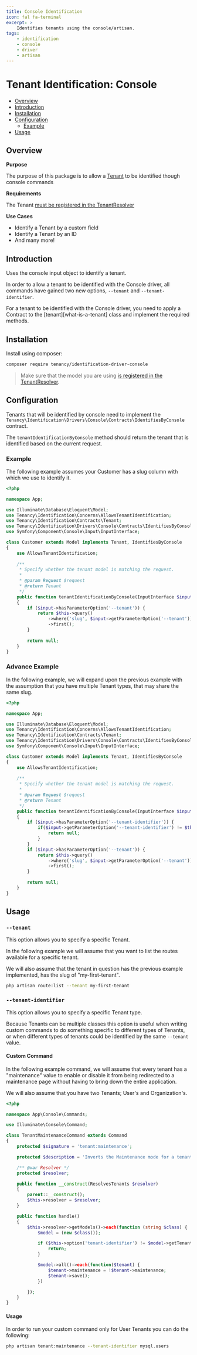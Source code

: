 ```yaml
---
title: Console Identification
icon: fal fa-terminal
excerpt: >
    Identifies tenants using the console/artisan.
tags:
    - identification
    - console
    - driver
    - artisan
---
```


# Tenant Identification: Console

- [Overview](#overview)
- [Introduction](#introduction)
- [Installation](#installation)
- [Configuration](#configuration)
  - [Example](#example)
- [Usage](#usage)

## Overview

**Purpose**

The purpose of this package is to allow a [Tenant](what-is-a-tenant) to be identified though console commands

**Requirements**

The Tenant [must be registered in the TenantResolver](identification-general)

**Use Cases**

- Identify a Tenant by a custom field
- Identify a Tenant by an ID
- And many more!

## Introduction

Uses the console input object to identify a tenant. 

In order to allow a tenant to be identified with the Console driver, all
commands have gained two new options, `--tenant` and `--tenant-identifier`.

For a tenant to be identified with the Console driver, you
need to apply a Contract to the [tenant][what-is-a-tenant] class and implement the required
methods.

## Installation
Install using composer:

```bash
composer require tenancy/identification-driver-console
```
> Make sure that the model you are using [is registered in the TenantResolver](identification-general).

## Configuration

Tenants that will be identified by console need to implement the `Tenancy\Identification\Drivers\Console\Contracts\IdentifiesByConsole` contract.

The `tenantIdentificationByConsole` method should return the tenant that is identified based on the current request.

### Example

The following example assumes your Customer has a slug column with which we use to identify it.

```php
<?php

namespace App;

use Illuminate\Database\Eloquent\Model;
use Tenancy\Identification\Concerns\AllowsTenantIdentification;
use Tenancy\Identification\Contracts\Tenant;
use Tenancy\Identification\Drivers\Console\Contracts\IdentifiesByConsole;
use Symfony\Component\Console\Input\InputInterface;

class Customer extends Model implements Tenant, IdentifiesByConsole
{
    use AllowsTenantIdentification;
  
    /**
     * Specify whether the tenant model is matching the request.
     *
     * @param Request $request
     * @return Tenant
     */
    public function tenantIdentificationByConsole(InputInterface $input): ?Tenant
    {
        if ($input->hasParameterOption('--tenant')) {
            return $this->query()
                ->where('slug', $input->getParameterOption('--tenant'))
                ->first();
        }
        
        return null;
    }
}
```

### Advance Example

In the following example, we will expand upon the previous example with the assumption that you have multiple Tenant types, that may share the same slug.

```php
<?php

namespace App;

use Illuminate\Database\Eloquent\Model;
use Tenancy\Identification\Concerns\AllowsTenantIdentification;
use Tenancy\Identification\Contracts\Tenant;
use Tenancy\Identification\Drivers\Console\Contracts\IdentifiesByConsole;
use Symfony\Component\Console\Input\InputInterface;

class Customer extends Model implements Tenant, IdentifiesByConsole
{
    use AllowsTenantIdentification;
  
    /**
     * Specify whether the tenant model is matching the request.
     *
     * @param Request $request
     * @return Tenant
     */
    public function tenantIdentificationByConsole(InputInterface $input): ?Tenant
    {
        if ($input->hasParameterOption('--tenant-identifier')) {
            if($input->getParameterOption('--tenant-identifier') != $this->getTenantIdentifier()) {
                return null;
            }
        }
        if ($input->hasParameterOption('--tenant')) {
            return $this->query()
                ->where('slug', $input->getParameterOption('--tenant'))
                ->first();
        }
        
        return null;
    }
}
```



## Usage

### `--tenant`

This option allows you to specify a specific Tenant.

In the following example we will assume that you want to list the routes available for a specific tenant.

We will also assume that the tenant in question has the previous example implemented, has the slug of "my-first-tenant".

```bash
php artisan route:list --tenant my-first-tenant
```

### `--tenant-identifier`

This option allows you to specify a specific Tenant type.

Because Tenants can be multiple classes this option is useful when writing custom commands to do something specific to different types of Tenants, or when different types of tenants could be identified by the same `--tenant` value.

#### Custom Command

In the following example command, we will assume that every tenant has a "maintenance" value to enable or disable it from being redirected to a maintenance page without having to bring down the entire application.

We will also assume that you have two Tenants; User's and Organization's. 

```php
<?php

namespace App\Console\Commands;

use Illuminate\Console\Command;

class TenantMaintenanceCommand extends Command
{
    protected $signature = 'tenant:maintenance';

    protected $description = 'Inverts the Maintenance mode for a tenant';

    /** @var Resolver */
    protected $resolver;

    public function __construct(ResolvesTenants $resolver)
    {
        parent::__construct();
        $this->resolver = $resolver;
    }

    public function handle()
    {
        $this->resolver->getModels()->each(function (string $class) {
            $model = (new $class());

            if ($this->option('tenant-identifier') != $model->getTenantIdentifier()) {
                return;
            }

            $model->all()->each(function($tenant) {
                $tenant->maintenance = !$tenant->maintenance;
                $tenant->save();
            })

        });
    }
}
```

#### Usage

In order to run your custom command only for User Tenants you can do the following:

```bash
php artisan tenant:maintenance --tenant-identifier mysql.users
```

